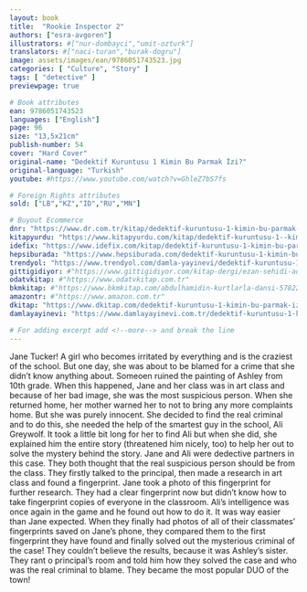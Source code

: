 ```yaml
---
layout: book
title:  "Rookie Inspector 2"
authors: ["esra-avgoren"]
illustrators: #["nur-dombayci","umit-ozturk"]
translators: #["naci-turan","burak-dogru"]
image: assets/images/ean/9786051743523.jpg
categories: [ "Culture", "Story" ]
tags: [ "detective" ]
previewpage: true

# Book attributes
ean: 9786051743523
languages: ["English"]
page: 96
size: "13,5x21cm"
publish-number: 54
cover: "Hard Cover"
original-name: "Dedektif Kuruntusu 1 Kimin Bu Parmak İzi?"
original-language: "Turkish"
youtube: #https://www.youtube.com/watch?v=GhleZ7bS7fs

# Foreign Rights attributes
sold: ["LB","KZ","ID","RU","MN"]

# Buyout Ecommerce
dnr: "https://www.dr.com.tr/kitap/dedektif-kuruntusu-1-kimin-bu-parmak-%C4%B1zi/cocuk-ve-genclik/okul-cagi-6-10-yas/cocuk-oykuhikaye/urunno=0001735126001"
kitapyurdu: "https://www.kitapyurdu.com/kitap/dedektif-kuruntusu-1--kimin-bu-parmak-izi/444053.html&filter_name=Dedektif+Kuruntusu"
idefix: "https://www.idefix.com/kitap/dedektif-kuruntusu-1-kimin-bu-parmak-%C4%B1zi/cocuk-ve-genclik/okul-cagi-6-10-yas/cocuk-oykuhikaye/urunno=0001735126001"
hepsiburada: "https://www.hepsiburada.com/dedektif-kuruntusu-1-kimin-bu-parmak-izi-p-HBV00000GM3SW"
trendyol: "https://www.trendyol.com/damla-yayinevi/dedektif-kuruntusu-1-kimin-bu-parmak-izi-p-4471610"
gittigidiyor: #"https://www.gittigidiyor.com/kitap-dergi/ezan-sehidi-adnan-menderes_pdp_732728793"
odatvkitap: #"https://www.odatvkitap.com.tr"
bkmkitap: #"https://www.bkmkitap.com/abdulhamidin-kurtlarla-dansi-578226"
amazontr: #"https://www.amazon.com.tr"
dkitap: "https://www.dkitap.com/dedektif-kuruntusu-1-kimin-bu-parmak-izi"
damlayayinevi: "https://www.damlayayinevi.com.tr/dedektif-kuruntusu-1-kimin-bu-parmak-izi"

# For adding excerpt add <!--more--> and break the line
---
```

Jane Tucker! A girl who becomes irritated by everything and is the craziest of the school. But
one day, she was about to be blamed for a crime that she didn’t know anything about. Someoen
ruined the painting of Ashley from 10th grade. When this happened, Jane and her class was in art
class and because of her bad image, she was the most suspicious person.
When she returned home, her mother warned her to not to bring any more complaints home.
But she was purely innocent. She decided to find the real criminal and to do this, she needed the
help of the smartest guy in the school, Ali Greywolf.
It took a little bit long for her to find Ali but when she did, she explained him the entire story
(threatened him nicely, too) to help her out to solve the mystery behind the story. Jane and Ali were
dedective partners in this case.
They both thought that the real suspicious person should be from the class. They firstly talked
to the principal, then made a research in art class and found a fingerprint. Jane took a photo of
this fingerprint for further research.
They had a clear fingerprint now but didn’t know how to take fingerprint copies of everyone in
the classroom. Ali’s intelligence was once again in the game and he found out how to do it. It was
way easier than Jane expected.
When they finally had photos of all of their classmates’ fingerprints saved on Jane’s phone,
they compared them to the first fingerprint they have found and finally solved out the mysterious
criminal of the case!
They couldn’t believe the results, because it was Ashley’s sister. They rant o principal’s room
and told him how they solved the case and who was the real criminal to blame. They became the
most popular DUO of the town!
<!--more--> 
